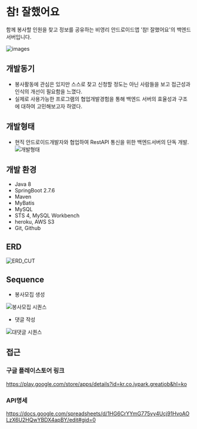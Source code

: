 # 참! 잘했어요
함께 봉사할 인원을 찾고 정보를 공유하는 비영리 안드로이드앱 '참! 잘했어요'의 백엔드서버입니다.


![images](https://github.com/mohyeonMan/GreatJob/assets/112916714/72ddc658-f874-493b-bb3f-30480edf6867)


## 개발동기
- 봉사활동에 관심은 있지만 스스로 찾고 신청할 정도는 아닌 사람들을 보고
접근성과 인식의 개선이 필요함을 느꼈다.
- 실제로 사용가능한 프로그램의 협업개발경험을 통해 백엔드 서버의 효율성과 구조에 대하여 고민해보고자 하였다.

## 개발형태
- 현직 안드로이드개발자와 협업하여 RestAPI 통신을 위한 백엔드서버의 단독 개발.
![개발형태](https://github.com/mohyeonMan/GreatJob/assets/112916714/a78717ad-8386-480d-9b14-7e335190bfa0)


## 개발 환경
- Java 8
- SpringBoot 2.7.6
- Maven
- MyBatis
- MySQL
- STS 4, MySQL Workbench
- heroku, AWS S3
- Git, Github 

## ERD
![ERD_CUT](https://github.com/mohyeonMan/GreatJob/assets/112916714/1ebb1a88-b5d6-4692-8030-e2bb8d1c948b)


## Sequence
- 봉사모집 생성

![봉사모집 시퀀스](https://github.com/mohyeonMan/GreatJob/assets/112916714/e24785d1-2d59-4dfa-b03a-f515d9c4a5fe)
 
- 댓글 작성

![대댓글 시퀀스](https://github.com/mohyeonMan/GreatJob/assets/112916714/88c39944-ac8c-44d5-bb84-34b35e82b5d8)


## 접근

### 구글 플레이스토어 링크
https://play.google.com/store/apps/details?id=kr.co.jypark.greatjob&hl=ko
### API명세 
https://docs.google.com/spreadsheets/d/1HG6CrYYmG775vy4Ucj91HvoAOLzX6U2HQwYBDX4apBY/edit#gid=0
